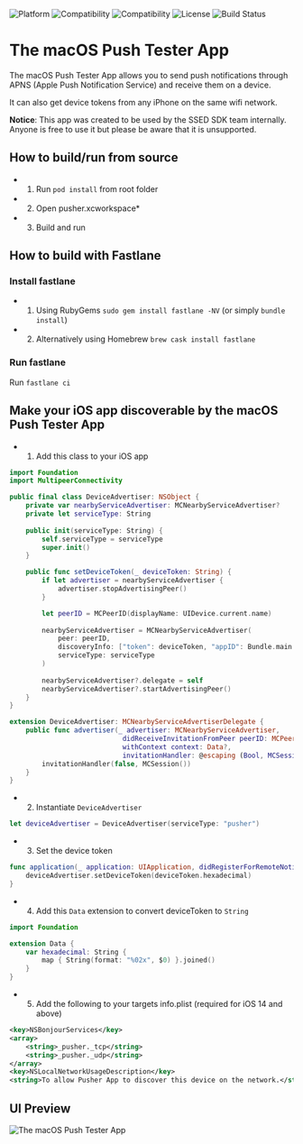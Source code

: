 ![Platform](https://img.shields.io/badge/Platform-macOS-black) 
![Compatibility](https://img.shields.io/badge/Compatibility-macOS%20%3E%3D%2010.13-orange) 
![Compatibility](https://img.shields.io/badge/Swift-5.0-orange.svg) 
![License](https://img.shields.io/badge/License-MIT-lightgrey.svg) 
![Build Status](https://app.bitrise.io/app/120aff9438a0a19e.svg?token=fX7evo54lwDdFSg5xQfkWg&branch=master)

# The macOS Push Tester App

The macOS Push Tester App allows you to send push notifications through APNS (Apple Push Notification Service) and receive them on a device.

It can also get device tokens from any iPhone on the same wifi network.

**Notice**: This app was created to be used by the SSED SDK team internally. Anyone is free to use it but please be aware that it is unsupported.

## How to build/run from source

- 1) Run `pod install` from root folder
- 2) Open pusher.xcworkspace*
- 3) Build and run

## How to build with Fastlane

### Install fastlane
- 1) Using RubyGems `sudo gem install fastlane -NV` (or simply `bundle install`)

- 2) Alternatively using Homebrew `brew cask install fastlane`

### Run fastlane
Run `fastlane ci`

## Make your iOS app discoverable by the macOS Push Tester App

- 1) Add this class to your iOS app

```swift
import Foundation
import MultipeerConnectivity

public final class DeviceAdvertiser: NSObject {
    private var nearbyServiceAdvertiser: MCNearbyServiceAdvertiser?
    private let serviceType: String
    
    public init(serviceType: String) {
        self.serviceType = serviceType
        super.init()
    }

    public func setDeviceToken(_ deviceToken: String) {
        if let advertiser = nearbyServiceAdvertiser {
            advertiser.stopAdvertisingPeer()
        }

        let peerID = MCPeerID(displayName: UIDevice.current.name)
        
        nearbyServiceAdvertiser = MCNearbyServiceAdvertiser(
            peer: peerID,
            discoveryInfo: ["token": deviceToken, "appID": Bundle.main.bundleIdentifier ?? ""],
            serviceType: serviceType
        )
        
        nearbyServiceAdvertiser?.delegate = self
        nearbyServiceAdvertiser?.startAdvertisingPeer()
    }
}

extension DeviceAdvertiser: MCNearbyServiceAdvertiserDelegate {
    public func advertiser(_ advertiser: MCNearbyServiceAdvertiser, 
                            didReceiveInvitationFromPeer peerID: MCPeerID, 
                            withContext context: Data?, 
                            invitationHandler: @escaping (Bool, MCSession?) -> Void) {
        invitationHandler(false, MCSession())
    }
}
```
- 2) Instantiate `DeviceAdvertiser`

```swift
let deviceAdvertiser = DeviceAdvertiser(serviceType: "pusher")
```

- 3) Set the device token

```swift
func application(_ application: UIApplication, didRegisterForRemoteNotificationsWithDeviceToken deviceToken: Data) {
    deviceAdvertiser.setDeviceToken(deviceToken.hexadecimal)
}
```

- 4) Add this `Data` extension to convert deviceToken to `String`

```swift
import Foundation

extension Data {
    var hexadecimal: String {
        map { String(format: "%02x", $0) }.joined()
    }
}
```

- 5) Add the following to your targets info.plist (required for iOS 14 and above)

```xml
<key>NSBonjourServices</key>
<array>
	<string>_pusher._tcp</string>
	<string>_pusher._udp</string>
</array>
<key>NSLocalNetworkUsageDescription</key>
<string>To allow Pusher App to discover this device on the network.</string>
```

## UI Preview

![The macOS Push Tester App](preview.png)
